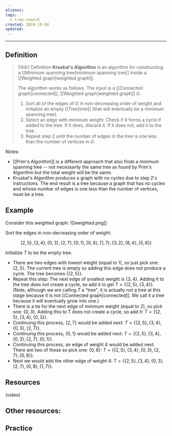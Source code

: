```yaml
---
aliases: 
tags:
  - tree-search
created: 2024-10-08
updated:
---
```

---
## Definition 

> [!tldr] Definition
> **Kruskal's Algorithm** is an algorithm for constructing a [[Minimum spanning tree|minimum spanning tree]] inside a [[Weighted graph|weighted graph]]. 
> 
> The algorithm works as follows. The input is a [[Connected graph|connected]], [[Weighted graph|weighted graph]] $G$. 
> 
> 1. Sort all of the edges of $G$ in non-decreasing order of weight and initialize an empty [[Tree|tree]] (that will eventually be a minimum spanning tree). 
> 2. Select an edge with minimum weight. Check if it forms a cycle if added to the tree. If it does, discard it. If it does not, add it to the tree. 
> 3. Repeat step 2 until the number of edges in the tree is one less than the number of vertices in $G$. 

Notes: 
- [[Prim's Algorithm]] is a different approach that also finds a minimum spanning tree -- not necessarily the same tree as found by Prim's Algorithm but the total weight will be the same. 
- Kruskal's Algorithm produces a graph with no cycles due to step 2's instructions. The end result is a tree because a graph that has no cycles and whose number of edges is one less than the number of vertices, must be a tree. 

## Example

Consider this weighted graph: 
![[weighted.png]]

Sort the edges in non-decreasing order of weight: 

$$\{2,5\}, \{3,4\}, \{0,3\}, \{2,7\}, \{0,1\}, \{0,8\}, \{1,7\}, \{3,2\}, \{8,4\}, \{5,6\}\}$$

Initialize $T$ to be the empty tree. 

- There are two edges with lowest weight (equal to 1), so just pick one: $\{2,5\}$. The current tree is empty so adding this edge does not produce a cycle. The tree becomes $\{\{2,5\}\}$. 
- Repeat this step: The next edge of smallest weight is $\{3,4\}$. Adding it to the tree does not create a cycle, so add it to get  $T = \{\{2,5\}, \{3,4\}\}$. (Note, although we are calling $T$ a "tree", it is actually not a tree at this stage because it is not [[Connected graph|connected]]. We call it a tree because it will eventually grow into one.)
- There is a tie for the next edge of minimum weight (equal to 2), so pick one: $\{0,3\}$. Adding this to $T$ does not create a cycle, so add it: $T = \{\{2,5\}, \{3,4\}, \{0,3\}\}$. 
- Continuing this process, $\{2,7\}$ would be added next: $T = \{\{2,5\}, \{3,4\}, \{0,3\}, \{2,7\}\}$. 
- Continuing this process, $\{0,1\}$ would be added next: $T = \{\{2,5\}, \{3,4\}, \{0,3\}, \{2,7\}, \{0,1\}\}$. 
- Continuing this process, an edge of weight 4 would be added next. There are two of these so pick one: $\{0,8\}$: $T = \{\{2,5\}, \{3,4\}, \{0,3\}, \{2,7\}, \{0,8\}\}$. 
- Next we would add the other edge of weight 4: $T = \{\{2,5\}, \{3,4\}, \{0,3\}, \{2,7\}, \{0,8\}, \{1,7\}\}$. 
## Resources 

(video)

Other resources: 
- 

## Practice 
